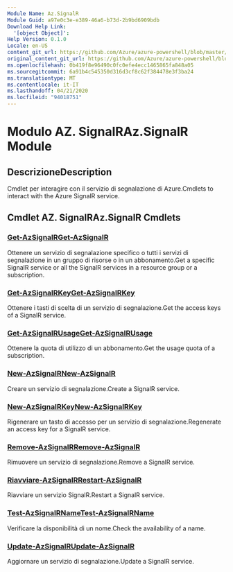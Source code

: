 ```yaml
---
Module Name: Az.SignalR
Module Guid: a97e0c3e-e389-46a6-b73d-2b9bd6909bdb
Download Help Link:
  '[object Object]': 
Help Version: 0.1.0
Locale: en-US
content_git_url: https://github.com/Azure/azure-powershell/blob/master/src/SignalR/SignalR/help/Az.SignalR.md
original_content_git_url: https://github.com/Azure/azure-powershell/blob/master/src/SignalR/SignalR/help/Az.SignalR.md
ms.openlocfilehash: 0b419f8e96490c0fc0efe4ecc1465865fa848a05
ms.sourcegitcommit: 6a91b4c545350d316d3cf8c62f384478e3f3ba24
ms.translationtype: MT
ms.contentlocale: it-IT
ms.lasthandoff: 04/21/2020
ms.locfileid: "94018751"
---
```

# <span data-ttu-id="285f1-101">Modulo AZ. SignalR</span><span class="sxs-lookup"><span data-stu-id="285f1-101">Az.SignalR Module</span></span>
## <span data-ttu-id="285f1-102">Descrizione</span><span class="sxs-lookup"><span data-stu-id="285f1-102">Description</span></span>
<span data-ttu-id="285f1-103">Cmdlet per interagire con il servizio di segnalazione di Azure.</span><span class="sxs-lookup"><span data-stu-id="285f1-103">Cmdlets to interact with the Azure SignalR service.</span></span>

## <span data-ttu-id="285f1-104">Cmdlet AZ. SignalR</span><span class="sxs-lookup"><span data-stu-id="285f1-104">Az.SignalR Cmdlets</span></span>
### [<span data-ttu-id="285f1-105">Get-AzSignalR</span><span class="sxs-lookup"><span data-stu-id="285f1-105">Get-AzSignalR</span></span>](Get-AzSignalR.md)
<span data-ttu-id="285f1-106">Ottenere un servizio di segnalazione specifico o tutti i servizi di segnalazione in un gruppo di risorse o in un abbonamento.</span><span class="sxs-lookup"><span data-stu-id="285f1-106">Get a specific SignalR service or all the SignalR services in a resource group or a subscription.</span></span>

### [<span data-ttu-id="285f1-107">Get-AzSignalRKey</span><span class="sxs-lookup"><span data-stu-id="285f1-107">Get-AzSignalRKey</span></span>](Get-AzSignalRKey.md)
<span data-ttu-id="285f1-108">Ottenere i tasti di scelta di un servizio di segnalazione.</span><span class="sxs-lookup"><span data-stu-id="285f1-108">Get the access keys of a SignalR service.</span></span>

### [<span data-ttu-id="285f1-109">Get-AzSignalRUsage</span><span class="sxs-lookup"><span data-stu-id="285f1-109">Get-AzSignalRUsage</span></span>](Get-AzSignalRUsage.md)
<span data-ttu-id="285f1-110">Ottenere la quota di utilizzo di un abbonamento.</span><span class="sxs-lookup"><span data-stu-id="285f1-110">Get the usage quota of a subscription.</span></span>

### [<span data-ttu-id="285f1-111">New-AzSignalR</span><span class="sxs-lookup"><span data-stu-id="285f1-111">New-AzSignalR</span></span>](New-AzSignalR.md)
<span data-ttu-id="285f1-112">Creare un servizio di segnalazione.</span><span class="sxs-lookup"><span data-stu-id="285f1-112">Create a SignalR service.</span></span>

### [<span data-ttu-id="285f1-113">New-AzSignalRKey</span><span class="sxs-lookup"><span data-stu-id="285f1-113">New-AzSignalRKey</span></span>](New-AzSignalRKey.md)
<span data-ttu-id="285f1-114">Rigenerare un tasto di accesso per un servizio di segnalazione.</span><span class="sxs-lookup"><span data-stu-id="285f1-114">Regenerate an access key for a SignalR service.</span></span>

### [<span data-ttu-id="285f1-115">Remove-AzSignalR</span><span class="sxs-lookup"><span data-stu-id="285f1-115">Remove-AzSignalR</span></span>](Remove-AzSignalR.md)
<span data-ttu-id="285f1-116">Rimuovere un servizio di segnalazione.</span><span class="sxs-lookup"><span data-stu-id="285f1-116">Remove a SignalR service.</span></span>

### [<span data-ttu-id="285f1-117">Riavviare-AzSignalR</span><span class="sxs-lookup"><span data-stu-id="285f1-117">Restart-AzSignalR</span></span>](Restart-AzSignalR.md)
<span data-ttu-id="285f1-118">Riavviare un servizio SignalR.</span><span class="sxs-lookup"><span data-stu-id="285f1-118">Restart a SignalR service.</span></span>

### [<span data-ttu-id="285f1-119">Test-AzSignalRName</span><span class="sxs-lookup"><span data-stu-id="285f1-119">Test-AzSignalRName</span></span>](Test-AzSignalRName.md)
<span data-ttu-id="285f1-120">Verificare la disponibilità di un nome.</span><span class="sxs-lookup"><span data-stu-id="285f1-120">Check the availability of a name.</span></span>

### [<span data-ttu-id="285f1-121">Update-AzSignalR</span><span class="sxs-lookup"><span data-stu-id="285f1-121">Update-AzSignalR</span></span>](Update-AzSignalR.md)
<span data-ttu-id="285f1-122">Aggiornare un servizio di segnalazione.</span><span class="sxs-lookup"><span data-stu-id="285f1-122">Update a SignalR service.</span></span>

